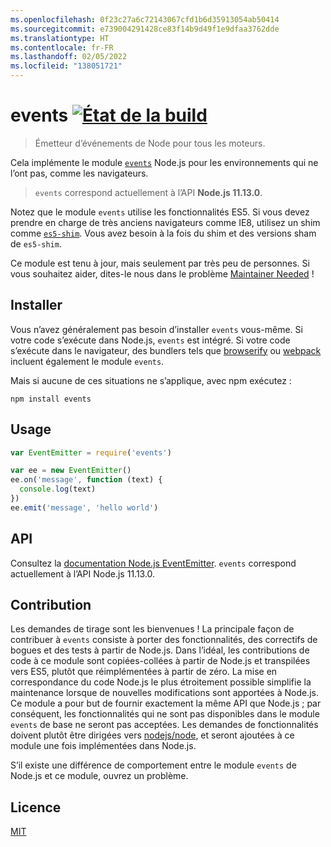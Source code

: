 ```yaml
---
ms.openlocfilehash: 0f23c27a6c72143067cfd1b6d35913054ab50414
ms.sourcegitcommit: e739004291428ce83f14b9d49f1e9dfaa3762dde
ms.translationtype: HT
ms.contentlocale: fr-FR
ms.lasthandoff: 02/05/2022
ms.locfileid: "138051721"
---
```

# <a name="events-build-statushttpstravis-ciorggozalaevents"></a>events [![État de la build](https://travis-ci.org/Gozala/events.png?branch=master)](https://travis-ci.org/Gozala/events)

> Émetteur d’événements de Node pour tous les moteurs.

Cela implémente le module [`events`][node.js docs] Node.js pour les environnements qui ne l’ont pas, comme les navigateurs.

> `events` correspond actuellement à l’API **Node.js 11.13.0**.

Notez que le module `events` utilise les fonctionnalités ES5. Si vous devez prendre en charge de très anciens navigateurs comme IE8, utilisez un shim comme [`es5-shim`](https://www.npmjs.com/package/es5-shim). Vous avez besoin à la fois du shim et des versions sham de `es5-shim`.

Ce module est tenu à jour, mais seulement par très peu de personnes. Si vous souhaitez aider, dites-le nous dans le problème [Maintainer Needed](https://github.com/Gozala/events/issues/43) !

## <a name="install"></a>Installer

Vous n’avez généralement pas besoin d’installer `events` vous-même. Si votre code s’exécute dans Node.js, `events` est intégré. Si votre code s’exécute dans le navigateur, des bundlers tels que [browserify](https://github.com/browserify/browserify) ou [webpack](https://github.com/webpack/webpack) incluent également le module `events`.

Mais si aucune de ces situations ne s’applique, avec npm exécutez :

```
npm install events
```

## <a name="usage"></a>Usage

```javascript
var EventEmitter = require('events')

var ee = new EventEmitter()
ee.on('message', function (text) {
  console.log(text)
})
ee.emit('message', 'hello world')
```

## <a name="api"></a>API

Consultez la [documentation Node.js EventEmitter][node.js docs]. `events` correspond actuellement à l’API Node.js 11.13.0.

## <a name="contributing"></a>Contribution

Les demandes de tirage sont les bienvenues ! La principale façon de contribuer à `events` consiste à porter des fonctionnalités, des correctifs de bogues et des tests à partir de Node.js. Dans l’idéal, les contributions de code à ce module sont copiées-collées à partir de Node.js et transpilées vers ES5, plutôt que réimplémentées à partir de zéro. La mise en correspondance du code Node.js le plus étroitement possible simplifie la maintenance lorsque de nouvelles modifications sont apportées à Node.js.
Ce module a pour but de fournir exactement la même API que Node.js ; par conséquent, les fonctionnalités qui ne sont pas disponibles dans le module `events` de base ne seront pas acceptées. Les demandes de fonctionnalités doivent plutôt être dirigées vers [nodejs/node](https://github.com/nodejs/node), et seront ajoutées à ce module une fois implémentées dans Node.js.

S’il existe une différence de comportement entre le module `events` de Node.js et ce module, ouvrez un problème.

## <a name="license"></a>Licence

[MIT](./LICENSE)

[node.js docs]: https://nodejs.org/dist/v11.13.0/docs/api/events.html
